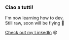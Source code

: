 ### Ciao a tutti!

I'm now learning how to dev.  
Still raw, soon will be flying 🚀

[Check out my LinkedIn](https://www.linkedin.com/in/allanpavani/) 😎

